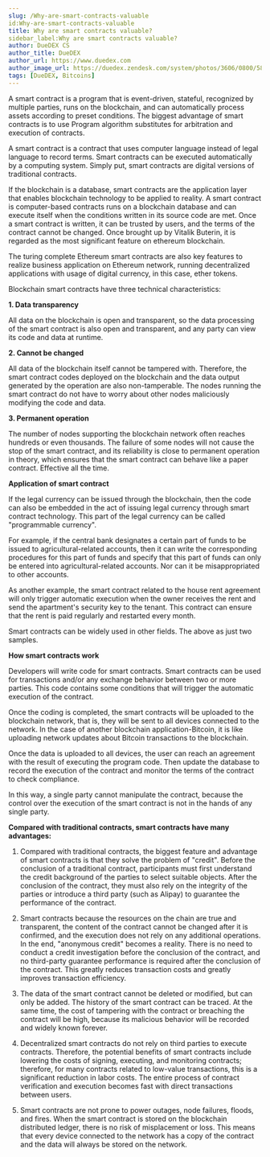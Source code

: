 ```yaml
---
slug: /Why-are-smart-contracts-valuable
id:Why-are-smart-contracts-valuable
title: Why are smart contracts valuable?
sidebar_label:Why are smart contracts valuable?
author: DueDEX CS
author_title: DueDEX
author_url: https://www.duedex.com
author_image_url: https://duedex.zendesk.com/system/photos/3606/0800/5893/twitter4.png
tags: [DueDEX, Bitcoins]
---
```




A smart contract is a program that is event-driven, stateful, recognized by multiple parties, runs on the blockchain, and can automatically process assets according to preset conditions. The biggest advantage of smart contracts is to use Program algorithm substitutes for arbitration and execution of contracts.

A smart contract is a contract that uses computer language instead of legal language to record terms. Smart contracts can be executed automatically by a computing system. Simply put, smart contracts are digital versions of traditional contracts.

If the blockchain is a database, smart contracts are the application layer that enables blockchain technology to be applied to reality. A smart contract is computer-based contracts runs on a blockchain database and can execute itself when the conditions written in its source code are met. Once a smart contract is written, it can be trusted by users, and the terms of the contract cannot be changed. Once brought up by Vitalik Buterin, it is regarded as the most significant feature on ethereum blockchain.

The turing complete Ethereum smart contracts are also key features to realize business application on Ethereum network, running decentralized applications with usage of digital currency, in this case, ether tokens.

Blockchain smart contracts have three technical characteristics:

**1. Data transparency**

All data on the blockchain is open and transparent, so the data processing of the smart contract is also open and transparent, and any party can view its code and data at runtime.

**2. Cannot be changed**

All data of the blockchain itself cannot be tampered with. Therefore, the smart contract codes deployed on the blockchain and the data output generated by the operation are also non-tamperable. The nodes running the smart contract do not have to worry about other nodes maliciously modifying the code and data.

**3. Permanent operation**

The number of nodes supporting the blockchain network often reaches hundreds or even thousands. The failure of some nodes will not cause the stop of the smart contract, and its reliability is close to permanent operation in theory, which ensures that the smart contract can behave like a paper contract. Effective all the time.

**Application of smart contract**

If the legal currency can be issued through the blockchain, then the code can also be embedded in the act of issuing legal currency through smart contract technology. This part of the legal currency can be called "programmable currency".

For example, if the central bank designates a certain part of funds to be issued to agricultural-related accounts, then it can write the corresponding procedures for this part of funds and specify that this part of funds can only be entered into agricultural-related accounts. Nor can it be misappropriated to other accounts.

As another example, the smart contract related to the house rent agreement will only trigger automatic execution when the owner receives the rent and send the apartment's security key to the tenant. This contract can ensure that the rent is paid regularly and restarted every month.

Smart contracts can be widely used in other fields. The above as just two samples.

**How smart contracts work**

Developers will write code for smart contracts. Smart contracts can be used for transactions and/or any exchange behavior between two or more parties. This code contains some conditions that will trigger the automatic execution of the contract.

Once the coding is completed, the smart contracts will be uploaded to the blockchain network, that is, they will be sent to all devices connected to the network. In the case of another blockchain application-Bitcoin, it is like uploading network updates about Bitcoin transactions to the blockchain.

Once the data is uploaded to all devices, the user can reach an agreement with the result of executing the program code. Then update the database to record the execution of the contract and monitor the terms of the contract to check compliance.

In this way, a single party cannot manipulate the contract, because the control over the execution of the smart contract is not in the hands of any single party.

**Compared with traditional contracts, smart contracts have many advantages:**

1. Compared with traditional contracts, the biggest feature and advantage of smart contracts is that they solve the problem of "credit". Before the conclusion of a traditional contract, participants must first understand the credit background of the parties to select suitable objects. After the conclusion of the contract, they must also rely on the integrity of the parties or introduce a third party (such as Alipay) to guarantee the performance of the contract.

2. Smart contracts because the resources on the chain are true and transparent, the content of the contract cannot be changed after it is confirmed, and the execution does not rely on any additional operations. In the end, "anonymous credit" becomes a reality. There is no need to conduct a credit investigation before the conclusion of the contract, and no third-party guarantee performance is required after the conclusion of the contract. This greatly reduces transaction costs and greatly improves transaction efficiency.

3. The data of the smart contract cannot be deleted or modified, but can only be added. The history of the smart contract can be traced. At the same time, the cost of tampering with the contract or breaching the contract will be high, because its malicious behavior will be recorded and widely known forever.

4. Decentralized smart contracts do not rely on third parties to execute contracts. Therefore, the potential benefits of smart contracts include lowering the costs of signing, executing, and monitoring contracts; therefore, for many contracts related to low-value transactions, this is a significant reduction in labor costs. The entire process of contract verification and execution becomes fast with direct transactions between users.

5. Smart contracts are not prone to power outages, node failures, floods, and fires. When the smart contract is stored on the blockchain distributed ledger, there is no risk of misplacement or loss. This means that every device connected to the network has a copy of the contract and the data will always be stored on the network.
